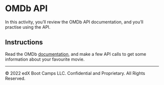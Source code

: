 # OMDb API

In this activity, you’ll review the OMDb API documentation, and you’ll practise using the API.

## Instructions

Read the OMDb [documentation](http://www.omdbapi.com/), and make a few API calls to get some information about your favourite movie.

- - -

© 2022 edX Boot Camps LLC. Confidential and Proprietary. All Rights Reserved.
